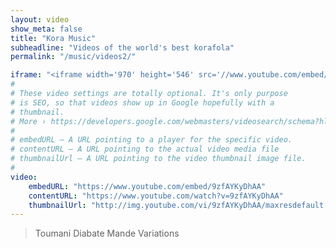 ```yaml
---
layout: video
show_meta: false
title: "Kora Music"
subheadline: "Videos of the world's best korafola"
permalink: "/music/videos2/"

iframe: "<iframe width='970' height='546' src='//www.youtube.com/embed/9zfAYKyDhAA' frameborder='0' allowfullscreen></iframe>"
#
# These video settings are totally optional. It's only purpose
# is SEO, so that videos show up in Google hopefully with a 
# thumbnail.
# More › https://developers.google.com/webmasters/videosearch/schema?hl=en&rd=1
#
# embedURL – A URL pointing to a player for the specific video.
# contentURL – A URL pointing to the actual video media file
# thumbnailUrl – A URL pointing to the video thumbnail image file.
#
video:
    embedURL: "https://www.youtube.com/embed/9zfAYKyDhAA"
    contentURL: "https://www.youtube.com/watch?v=9zfAYKyDhAA"
    thumbnailUrl: "http://img.youtube.com/vi/9zfAYKyDhAA/maxresdefault.jpg"
---
```

<!--more-->

> Toumani Diabate Mande Variations
